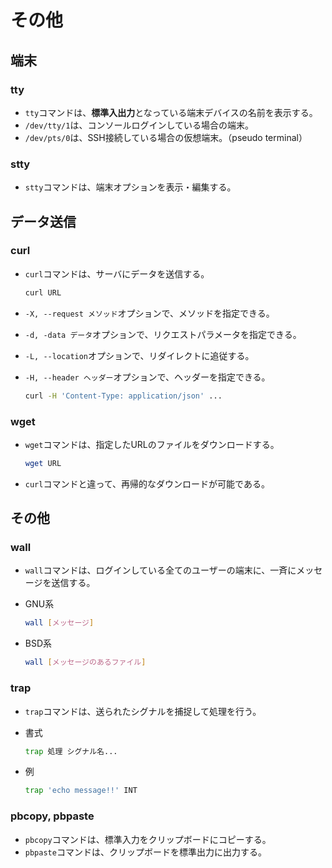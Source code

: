 # その他

## 端末

### tty

- `tty`コマンドは、**標準入出力**となっている端末デバイスの名前を表示する。
- `/dev/tty/1`は、コンソールログインしている場合の端末。
- `/dev/pts/0`は、SSH接続している場合の仮想端末。（pseudo terminal）

### stty

- `stty`コマンドは、端末オプションを表示・編集する。

## データ送信

### curl

- `curl`コマンドは、サーバにデータを送信する。

  ```bash
  curl URL
  ```

- `-X, --request メソッド`オプションで、メソッドを指定できる。

- `-d, -data データ`オプションで、リクエストパラメータを指定できる。

- `-L, --location`オプションで、リダイレクトに追従する。

- `-H, --header ヘッダー`オプションで、ヘッダーを指定できる。

  ```bash
  curl -H 'Content-Type: application/json' ...
  ```

### wget

- `wget`コマンドは、指定したURLのファイルをダウンロードする。

  ```bash
  wget URL
  ```

- `curl`コマンドと違って、再帰的なダウンロードが可能である。

## その他

### wall

- `wall`コマンドは、ログインしている全てのユーザーの端末に、一斉にメッセージを送信する。

- GNU系

  ```bash
  wall [メッセージ]
  ```

- BSD系

  ```bash
  wall [メッセージのあるファイル]
  ```

### trap

- `trap`コマンドは、送られたシグナルを捕捉して処理を行う。
- 書式

  ```bash
  trap 処理 シグナル名...
  ```

- 例

  ```bash
  trap 'echo message!!' INT
  ```

### pbcopy, pbpaste

- `pbcopy`コマンドは、標準入力をクリップボードにコピーする。
- `pbpaste`コマンドは、クリップボードを標準出力に出力する。
